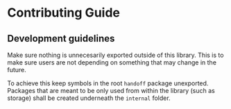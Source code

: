 # Contributing Guide

## Development guidelines

Make sure nothing is unnecesarily exported outside of this library. This is to make sure users are not depending on something that may change in the future.

To achieve this keep symbols in the root `handoff` package unexported. Packages that are meant to be only used from within the library (such as storage) shall be created underneath the `internal` folder.
